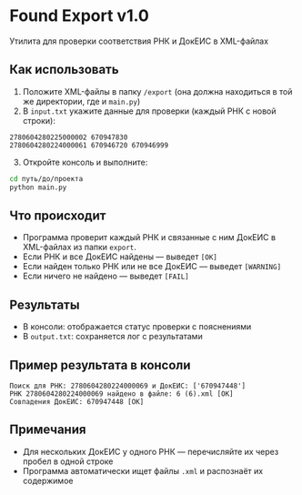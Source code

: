 # Found Export v1.0

Утилита для проверки соответствия РНК и ДокЕИС в XML-файлах

## Как использовать

1. Положите XML-файлы в папку `/export` (она должна находиться в той же директории, где и `main.py`)
2. В `input.txt` укажите данные для проверки (каждый РНК с новой строки):
```
2780604280225000002 670947830
2780604280224000061 670946720 670946999
```
3. Откройте консоль и выполните:
```bash
cd путь/до/проекта
python main.py
```

## Что происходит

- Программа проверит каждый РНК и связанные с ним ДокЕИС в XML-файлах из папки `export`.
- Если РНК и все ДокЕИС найдены — выведет `[OK]`
- Если найден только РНК или не все ДокЕИС — выведет `[WARNING]`
- Если ничего не найдено — выведет `[FAIL]`
 
## Результаты
- В консоли: отображается статус проверки с пояснениями
- В `output.txt`: сохраняется лог с результатами

## Пример результата в консоли

```
Поиск для РНК: 2780604280224000069 и ДокЕИС: ['670947448']
РНК 2780604280224000069 найдено в файле: 6 (6).xml [OK]
Совпадения ДокЕИС: 670947448 [OK]
```

## Примечания

- Для нескольких ДокЕИС у одного РНК — перечисляйте их через пробел в одной строке
- Программа автоматически ищет файлы `.xml` и распознаёт их содержимое
